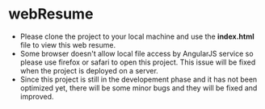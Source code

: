 webResume
=========
<ul>

<li>Please clone the project to your local machine and use the <b>index.html</b> file to view this web resume.</li>


<li>Some browser doesn't allow local file access by AngularJS service so please use firefox or safari to open this project. This issue will be fixed when the project is deployed on a server.</li>


<li>Since this project is still in the developement phase and it has not been optimized yet, there will be some minor bugs and they will be fixed and improved.</li>

</ul>